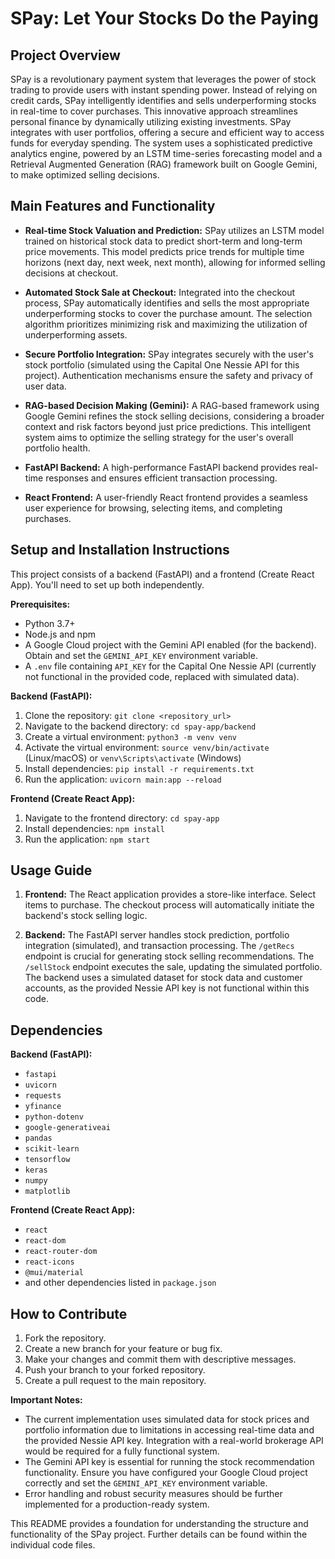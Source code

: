 # SPay: Let Your Stocks Do the Paying

## Project Overview

SPay is a revolutionary payment system that leverages the power of stock trading to provide users with instant spending power.  Instead of relying on credit cards, SPay intelligently identifies and sells underperforming stocks in real-time to cover purchases. This innovative approach streamlines personal finance by dynamically utilizing existing investments. SPay integrates with user portfolios, offering a secure and efficient way to access funds for everyday spending. The system uses a sophisticated predictive analytics engine, powered by an LSTM time-series forecasting model and a Retrieval Augmented Generation (RAG) framework built on Google Gemini, to make optimized selling decisions.

## Main Features and Functionality

* **Real-time Stock Valuation and Prediction:** SPay utilizes an LSTM model trained on historical stock data to predict short-term and long-term price movements. This model predicts price trends for multiple time horizons (next day, next week, next month), allowing for informed selling decisions at checkout.

* **Automated Stock Sale at Checkout:** Integrated into the checkout process, SPay automatically identifies and sells the most appropriate underperforming stocks to cover the purchase amount.  The selection algorithm prioritizes minimizing risk and maximizing the utilization of underperforming assets.

* **Secure Portfolio Integration:** SPay integrates securely with the user's stock portfolio (simulated using the Capital One Nessie API for this project).  Authentication mechanisms ensure the safety and privacy of user data.

* **RAG-based Decision Making (Gemini):** A RAG-based framework using Google Gemini refines the stock selling decisions, considering a broader context and risk factors beyond just price predictions.  This intelligent system aims to optimize the selling strategy for the user's overall portfolio health.

* **FastAPI Backend:** A high-performance FastAPI backend provides real-time responses and ensures efficient transaction processing.

* **React Frontend:** A user-friendly React frontend provides a seamless user experience for browsing, selecting items, and completing purchases.


## Setup and Installation Instructions

This project consists of a backend (FastAPI) and a frontend (Create React App).  You'll need to set up both independently.

**Prerequisites:**

* Python 3.7+
* Node.js and npm
* A Google Cloud project with the Gemini API enabled (for the backend).  Obtain and set the `GEMINI_API_KEY` environment variable.
* A `.env` file containing `API_KEY` for the Capital One Nessie API (currently not functional in the provided code, replaced with simulated data).

**Backend (FastAPI):**

1. Clone the repository:  `git clone <repository_url>`
2. Navigate to the backend directory: `cd spay-app/backend`
3. Create a virtual environment: `python3 -m venv venv`
4. Activate the virtual environment:  `source venv/bin/activate` (Linux/macOS) or `venv\Scripts\activate` (Windows)
5. Install dependencies: `pip install -r requirements.txt`
6. Run the application: `uvicorn main:app --reload`


**Frontend (Create React App):**

1. Navigate to the frontend directory: `cd spay-app`
2. Install dependencies: `npm install`
3. Run the application: `npm start`

## Usage Guide

1. **Frontend:** The React application provides a store-like interface. Select items to purchase.  The checkout process will automatically initiate the backend's stock selling logic.

2. **Backend:** The FastAPI server handles stock prediction, portfolio integration (simulated), and transaction processing.  The `/getRecs` endpoint is crucial for generating stock selling recommendations. The `/sellStock` endpoint executes the sale, updating the simulated portfolio.  The backend uses a simulated dataset for stock data and customer accounts, as the provided Nessie API key is not functional within this code.

## Dependencies

**Backend (FastAPI):**

* `fastapi`
* `uvicorn`
* `requests`
* `yfinance`
* `python-dotenv`
* `google-generativeai`
* `pandas`
* `scikit-learn`
* `tensorflow`
* `keras`
* `numpy`
* `matplotlib`


**Frontend (Create React App):**

* `react`
* `react-dom`
* `react-router-dom`
* `react-icons`
* `@mui/material`
* and other dependencies listed in `package.json`


## How to Contribute

1. Fork the repository.
2. Create a new branch for your feature or bug fix.
3. Make your changes and commit them with descriptive messages.
4. Push your branch to your forked repository.
5. Create a pull request to the main repository.


**Important Notes:**

* The current implementation uses simulated data for stock prices and portfolio information due to limitations in accessing real-time data and the provided Nessie API key.  Integration with a real-world brokerage API would be required for a fully functional system.
* The Gemini API key is essential for running the stock recommendation functionality.  Ensure you have configured your Google Cloud project correctly and set the `GEMINI_API_KEY` environment variable.
* Error handling and robust security measures should be further implemented for a production-ready system.


This README provides a foundation for understanding the structure and functionality of the SPay project.  Further details can be found within the individual code files.
